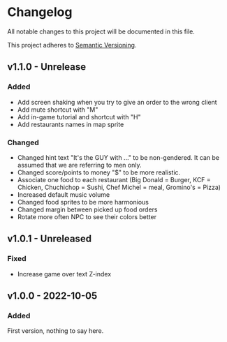 # Changelog
All notable changes to this project will be documented in this file.

This project adheres to [Semantic Versioning](https://semver.org/spec/v2.0.0.html).

## v1.1.0 - Unrelease
### Added
- Add screen shaking when you try to give an order to the wrong client
- Add mute shortcut with "M"
- Add in-game tutorial and shortcut with "H"
- Add restaurants names in map sprite

### Changed
- Changed hint text "It's the GUY with ..." to be non-gendered. It can be assumed that we are referring to men only.
- Changed score/points to money "$" to be more realistic.
- Associate one food to each restaurant (Big Donald = Burger, KCF = Chicken, Chuchichop = Sushi, Chef Michel = meal, Gromino's = Pizza)
- Increased default music volume
- Changed food sprites to be more harmonious
- Changed margin between picked up food orders
- Rotate more often NPC to see their colors better

## v1.0.1 - Unreleased
### Fixed
- Increase game over text Z-index

## v1.0.0 - 2022-10-05
### Added
First version, nothing to say here.
